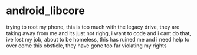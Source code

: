 android_libcore
===============
trying to root my phone, this is too much with the legacy drive, they are taking away from me and its just not righg, i want to code and i cant do that, ive lost my job, about to be homeless, this has ruined me and i need help to over come this obsticle, they have gone too far violating my rights
